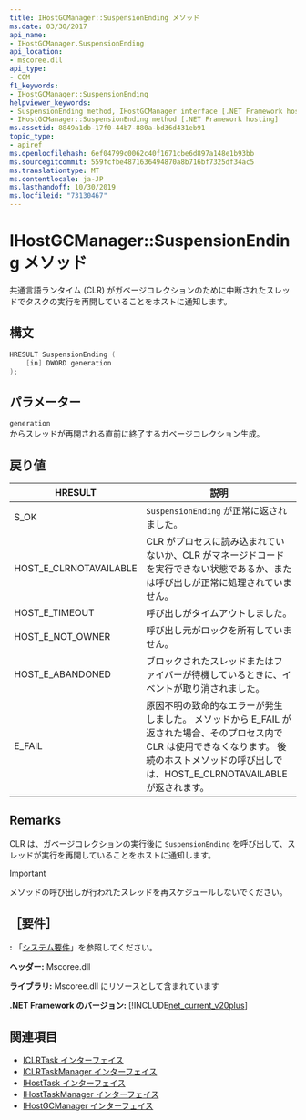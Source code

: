 ```yaml
---
title: IHostGCManager::SuspensionEnding メソッド
ms.date: 03/30/2017
api_name:
- IHostGCManager.SuspensionEnding
api_location:
- mscoree.dll
api_type:
- COM
f1_keywords:
- IHostGCManager::SuspensionEnding
helpviewer_keywords:
- SuspensionEnding method, IHostGCManager interface [.NET Framework hosting]
- IHostGCManager::SuspensionEnding method [.NET Framework hosting]
ms.assetid: 8849a1db-17f0-44b7-880a-bd36d431eb91
topic_type:
- apiref
ms.openlocfilehash: 6ef04799c0062c40f1671cbe6d897a148e1b93bb
ms.sourcegitcommit: 559fcfbe4871636494870a8b716bf7325df34ac5
ms.translationtype: MT
ms.contentlocale: ja-JP
ms.lasthandoff: 10/30/2019
ms.locfileid: "73130467"
---
```

# <a name="ihostgcmanagersuspensionending-method"></a>IHostGCManager::SuspensionEnding メソッド
共通言語ランタイム (CLR) がガベージコレクションのために中断されたスレッドでタスクの実行を再開していることをホストに通知します。  
  
## <a name="syntax"></a>構文  
  
```cpp  
HRESULT SuspensionEnding (  
    [in] DWORD generation  
);  
```  
  
## <a name="parameters"></a>パラメーター  
 `generation`  
 からスレッドが再開される直前に終了するガベージコレクション生成。  
  
## <a name="return-value"></a>戻り値  
  
|HRESULT|説明|  
|-------------|-----------------|  
|S_OK|`SuspensionEnding` が正常に返されました。|  
|HOST_E_CLRNOTAVAILABLE|CLR がプロセスに読み込まれていないか、CLR がマネージドコードを実行できない状態であるか、または呼び出しが正常に処理されていません。|  
|HOST_E_TIMEOUT|呼び出しがタイムアウトしました。|  
|HOST_E_NOT_OWNER|呼び出し元がロックを所有していません。|  
|HOST_E_ABANDONED|ブロックされたスレッドまたはファイバーが待機しているときに、イベントが取り消されました。|  
|E_FAIL|原因不明の致命的なエラーが発生しました。 メソッドから E_FAIL が返された場合、そのプロセス内で CLR は使用できなくなります。 後続のホストメソッドの呼び出しでは、HOST_E_CLRNOTAVAILABLE が返されます。|  
  
## <a name="remarks"></a>Remarks  
 CLR は、ガベージコレクションの実行後に `SuspensionEnding` を呼び出して、スレッドが実行を再開していることをホストに通知します。  
  
> [!IMPORTANT]
> メソッドの呼び出しが行われたスレッドを再スケジュールしないでください。  
  
## <a name="requirements"></a>［要件］  
 **:** 「[システム要件](../../../../docs/framework/get-started/system-requirements.md)」を参照してください。  
  
 **ヘッダー:** Mscoree.dll  
  
 **ライブラリ:** Mscoree.dll にリソースとして含まれています  
  
 **.NET Framework のバージョン:** [!INCLUDE[net_current_v20plus](../../../../includes/net-current-v20plus-md.md)]  
  
## <a name="see-also"></a>関連項目

- [ICLRTask インターフェイス](../../../../docs/framework/unmanaged-api/hosting/iclrtask-interface.md)
- [ICLRTaskManager インターフェイス](../../../../docs/framework/unmanaged-api/hosting/iclrtaskmanager-interface.md)
- [IHostTask インターフェイス](../../../../docs/framework/unmanaged-api/hosting/ihosttask-interface.md)
- [IHostTaskManager インターフェイス](../../../../docs/framework/unmanaged-api/hosting/ihosttaskmanager-interface.md)
- [IHostGCManager インターフェイス](../../../../docs/framework/unmanaged-api/hosting/ihostgcmanager-interface.md)
